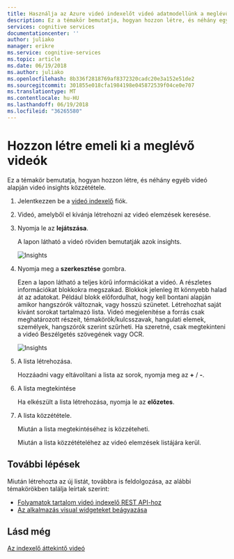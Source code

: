 ```yaml
---
title: Használja az Azure videó indexelőt videó adatmodellünk a meglévő videók |} Microsoft Docs
description: Ez a témakör bemutatja, hogyan hozzon létre, és néhány egyéb videó alapján videó insights közzététele.
services: cognitive services
documentationcenter: ''
author: juliako
manager: erikre
ms.service: cognitive-services
ms.topic: article
ms.date: 06/19/2018
ms.author: juliako
ms.openlocfilehash: 8b336f2818769af8372320cadc20e3a152e51de2
ms.sourcegitcommit: 301855e018cfa1984198e045872539f04ce0e707
ms.translationtype: MT
ms.contentlocale: hu-HU
ms.lasthandoff: 06/19/2018
ms.locfileid: "36265580"
---
```

# <a name="create-highlights-from-existing-videos"></a>Hozzon létre emeli ki a meglévő videók

Ez a témakör bemutatja, hogyan hozzon létre, és néhány egyéb videó alapján videó insights közzététele.

1. Jelentkezzen be a [videó indexelő](https://api-portal.videoindexer.ai/) fiók.
2. Videó, amelyből el kívánja létrehozni az videó elemzések keresése.
3. Nyomja le az **lejátszása**.

    A lapon látható a videó röviden bemutatják azok insights. 

    ![Insights](./media/video-indexer-create-new/video-indexer-summarized-insights.png)

3. Nyomja meg a **szerkesztése** gombra.

    Ezen a lapon látható a teljes körű információkat a videó. A részletes információkat blokkokra megszakad. Blokkok jelenleg itt könnyebb halad át az adatokat. Például blokk előfordulhat, hogy kell bontani alapján amikor hangszórók változnak, vagy hosszú szünetet. Létrehozhat saját kívánt sorokat tartalmazó lista. Videó megjelenítése a forrás csak meghatározott részeit, témakörök/kulcsszavak, hangulati elemek, személyek, hangszórók szerint szűrheti. Ha szeretné, csak megtekinteni a videó Beszélgetés szövegének vagy OCR.    

    ![Insights](./media/video-indexer-create-new/video-indexer-create-new-playlist.png)

4. A lista létrehozása.

    Hozzáadni vagy eltávolítani a lista az sorok, nyomja meg az **+** / **-**.

5. A lista megtekintése

    Ha elkészült a lista létrehozása, nyomja le az **előzetes**.
6. A lista közzététele.

    Miután a lista megtekintéséhez is közzéteheti.

    Miután a lista közzétételéhez az videó elemzések listájára kerül.


## <a name="next-steps"></a>További lépések 

Miután létrehozta az új listát, továbbra is feldolgozása, az alábbi témakörökben találja leírtak szerint: 

- [Folyamatok tartalom videó indexelő REST API-hoz](video-indexer-use-apis.md)
- [Az alkalmazás visual widgeteket beágyazása](video-indexer-embed-widgets.md)

## <a name="see-also"></a>Lásd még

[Az indexelő áttekintő videó](video-indexer-overview.md) 
